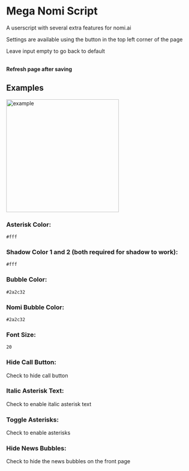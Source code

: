 
# Mega Nomi Script

A userscript with several extra features for nomi.ai

Settings are available using the button in the top left corner of the page

Leave input empty to go back to default<br><br>

**Refresh page after saving**

## Examples

<img src="https://gzo.sh/img/mns.png" alt="example" width="300"/>

### Asterisk Color:

```
#fff
``` 

### Shadow Color 1 and 2 (both required for shadow to work):

```
#fff
``` 

### Bubble Color: 

```
#2a2c32
```

### Nomi Bubble Color: 

```
#2a2c32
```

### Font Size: 

```
20
```

### Hide Call Button: 


Check to hide call button


### Italic Asterisk Text: 


Check to enable italic asterisk text

### Toggle Asterisks: 


Check to enable asterisks

### Hide News Bubbles: 


Check to hide the news bubbles on the front page

